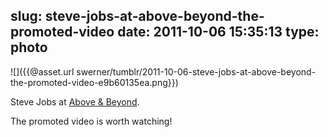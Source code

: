 slug: steve-jobs-at-above-beyond-the-promoted-video
date: 2011-10-06 15:35:13
type: photo
---

![]({{@asset.url swerner/tumblr/2011-10-06-steve-jobs-at-above-beyond-the-promoted-video-e9b60135ea.png}})

Steve Jobs at [Above & Beyond](http://aboveandbeyond.nu/).

 The promoted video is worth watching!
